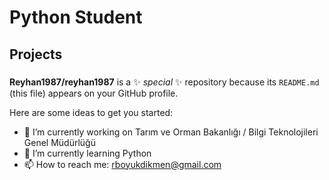 # Python Student
## Projects
### 


**Reyhan1987/reyhan1987** is a ✨ _special_ ✨ repository because its `README.md` (this file) appears on your GitHub profile.

Here are some ideas to get you started:

- 🔭 I’m currently working on Tarım ve Orman Bakanlığı / Bilgi Teknolojileri Genel Müdürlüğü
- 🌱 I’m currently learning Python
- 📫 How to reach me: rboyukdikmen@gmail.com

